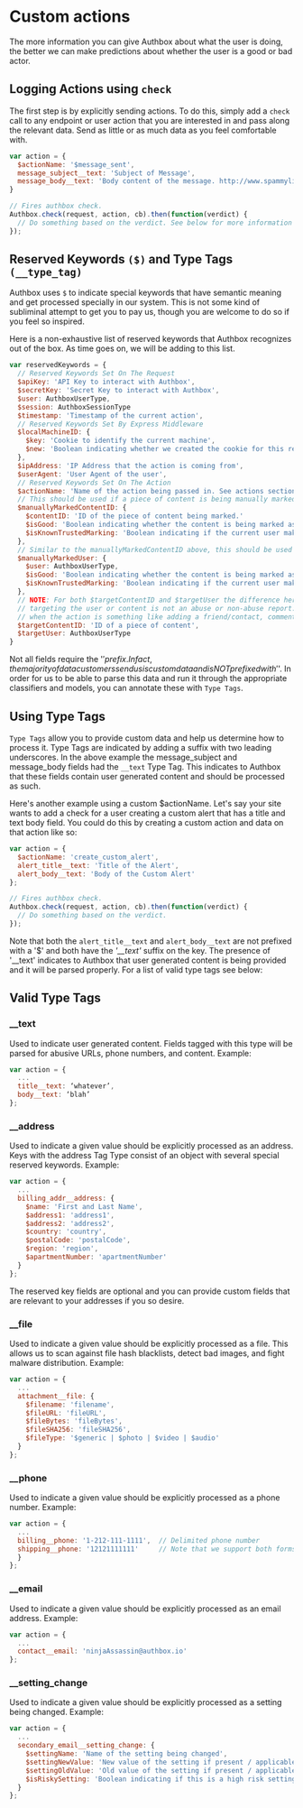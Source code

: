# Custom actions

The more information you can give Authbox about what the user is doing, the better we can make predictions about whether the user is a good or bad actor.

## Logging Actions using `check`

The first step is by explicitly sending actions. To do this, simply add a `check` call to any endpoint or user action that you are interested in and pass along the relevant data. Send as little or as much data as you feel comfortable with.

```javascript
var action = {
  $actionName: '$message_sent',
  message_subject__text: 'Subject of Message',
  message_body__text: 'Body content of the message. http://www.spammylink.gov'
}

// Fires authbox check.
Authbox.check(request, action, cb).then(function(verdict) {
  // Do something based on the verdict. See below for more information
});
```

## Reserved Keywords `($)` and Type Tags `(__type_tag)`

Authbox uses `$` to indicate special keywords that have semantic meaning and get processed specially in our system. This is not some kind of subliminal attempt to get you to pay us, though you are welcome to do so if you feel so inspired.

Here is a non-exhaustive list of reserved keywords that Authbox recognizes out of the box. As time goes on, we will be adding to this list.

```javascript
var reservedKeywords = {
  // Reserved Keywords Set On The Request
  $apiKey: 'API Key to interact with Authbox',
  $secretKey: 'Secret Key to interact with Authbox',
  $user: AuthboxUserType,
  $session: AuthboxSessionType
  $timestamp: 'Timestamp of the current action',
  // Reserved Keywords Set By Express Middleware
  $localMachineID: {
    $key: 'Cookie to identify the current machine',
    $new: 'Boolean indicating whether we created the cookie for this request'
  },
  $ipAddress: 'IP Address that the action is coming from',
  $userAgent: 'User Agent of the user',
  // Reserved Keywords Set On The Action
  $actionName: 'Name of the action being passed in. See actions section for list of known actions',
  // This should be used if a piece of content is being manually marked as good or bad.
  $manuallyMarkedContentID: {
    $contentID: 'ID of the piece of content being marked.'
    $isGood: 'Boolean indicating whether the content is being marked as good or bad',
    $isKnownTrustedMarking: 'Boolean indicating if the current user making the marking is known to be trusted. This could be an admin, staffer, or community moderator.'
  },
  // Similar to the manuallyMarkedContentID above, this should be used if a user is being manually marked as good or bad.
  $manuallyMarkedUser: {
    $user: AuthboxUserType,
    $isGood: 'Boolean indicating whether the content is being marked as good or bad',
    $isKnownTrustedMarking: 'Boolean indicating if the current user making the marking is known to be trusted. This could be an admin, staffer, or community moderator.'
  },
  // NOTE: For both $targetContentID and $targetUser the difference here is that the action
  // targeting the user or content is not an abuse or non-abuse report. These should be used
  // when the action is something like adding a friend/contact, commenting on a post, following a user, etc.
  $targetContentID: 'ID of a piece of content',
  $targetUser: AuthboxUserType
}
```

Not all fields require the '$' prefix. In fact, the majority of data customers send us is custom data and is NOT prefixed with '$'. In order for us to be able to parse this data and run it through the appropriate classifiers and models, you can annotate these with `Type Tags`.

## Using Type Tags

`Type Tags` allow you to provide custom data and help us determine how to process it. Type Tags are indicated by adding a suffix with two leading underscores. In the above example the message_subject and message_body fields had the `__text` Type Tag. This indicates to Authbox that these fields contain user generated content and should be processed as such.

Here's another example using a custom $actionName. Let's say your site wants to add a check for a user creating a custom alert that has a title and text body field. You could do this by creating a custom action and data on that action like so:

```javascript
var action = {
  $actionName: 'create_custom_alert',
  alert_title__text: 'Title of the Alert',
  alert_body__text: 'Body of the Custom Alert'
};

// Fires authbox check.
Authbox.check(request, action, cb).then(function(verdict) {
  // Do something based on the verdict.
});
```

Note that both the `alert_title__text` and `alert_body__text` are not prefixed with a '$' and both have the *'__text'* suffix on the key. The presence of '__text' indicates to Authbox that user generated content is being provided and it will be parsed properly. For a list of valid type tags see below:

## Valid Type Tags

### __text
Used to indicate user generated content. Fields tagged with this type will be parsed for abusive URLs, phone numbers, and content.
Example:
```javascript
var action = {
  ...
  title__text: ‘whatever’,
  body__text: ‘blah’
};
```

### __address
Used to indicate a given value should be explicitly processed as an address. Keys with the address Tag Type consist of an object with several special reserved keywords.
Example:
```javascript
var action = {
  ...
  billing_addr__address: {
    $name: 'First and Last Name',
    $address1: 'address1',
    $address2: 'address2',
    $country: 'country',
    $postalCode: 'postalCode',
    $region: 'region',
    $apartmentNumber: 'apartmentNumber'
  }
};
```
The reserved key fields are optional and you can provide custom fields that are relevant to your addresses if you so desire.

### __file
Used to indicate a given value should be explicitly processed as a file. This allows us to scan against file hash blacklists, detect bad images, and fight malware distribution.
Example:
```javascript
var action = {
  ...
  attachment__file: {
    $filename: 'filename',
    $fileURL: 'fileURL',
    $fileBytes: 'fileBytes',
    $fileSHA256: 'fileSHA256',
    $fileType: '$generic | $photo | $video | $audio'
  }
};
```

### __phone
Used to indicate a given value should be explicitly processed as a phone number.
Example:
```javascript
var action = {
  ...
  billing__phone: '1-212-111-1111',  // Delimited phone number
  shipping__phone: '12121111111'     // Note that we support both forms
  }
};
```

### __email
Used to indicate a given value should be explicitly processed as an email address.
Example:
```javascript
var action = {
  ...
  contact__email: 'ninjaAssassin@authbox.io'
};
```

### __setting_change
Used to indicate a given value should be explicitly processed as a setting being changed.
Example:
```javascript
var action = {
  ...
  secondary_email__setting_change: {
    $settingName: 'Name of the setting being changed',
    $settingNewValue: 'New value of the setting if present / applicable',
    $settingOldValue: 'Old value of the setting if present / applicable',
    $isRiskySetting: 'Boolean indicating if this is a high risk setting (password, secondary phone, secondary email, etc)'
  }
};
```
